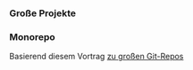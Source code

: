 ### Große Projekte

### Monorepo

 Basierend diesem Vortrag [zu großen Git-Repos](https://kapitel26.github.io/slides/2018-11-15-size-does-matter/)


